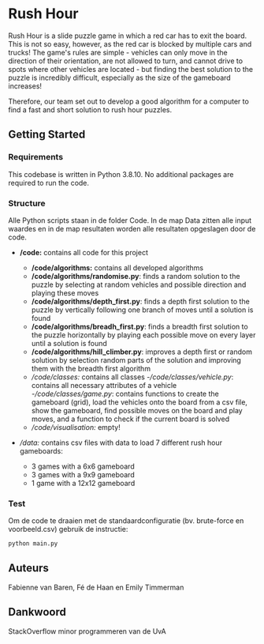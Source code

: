 # Rush Hour
Rush Hour is a slide puzzle game in which a red car has to exit the board. This is not so easy, however, as the red car is blocked by multiple cars and trucks! The game's rules are simple - vehicles can only move in the direction of their orientation, are not allowed to turn, and cannot drive to spots where other vehicles are located - but finding the best solution to the puzzle is incredibly difficult, especially as the size of the gameboard increases!

Therefore, our team set out to develop a good algorithm for a computer to find a fast and short solution to rush hour puzzles.

## Getting Started
### Requirements
This codebase is written in Python 3.8.10. No additional packages are required to run the code. 

### Structure 
Alle Python scripts staan in de folder Code. In de map Data zitten alle input waardes en in de map resultaten worden alle resultaten opgeslagen door de code.
- **/code:** contains all code for this project
  - **/code/algorithms:** contains all developed algorithms
   - **/code/algorithms/randomise.py**: finds a random solution to the puzzle by selecting at random vehicles and possible direction and playing these moves
    - **/code/algorithms/depth_first.py**: finds a depth first solution to the puzzle by vertically following one branch of moves until a solution is found
    - **/code/algorithms/breadh_first.py**: finds a breadth first solution to the puzzle horizontally by playing each possible move on every layer until a solution is found
    - **/code/algorithms/hill_climber.py**: improves a depth first or random solution by selection random parts of the solution and improving them with the breadth first algorithm
  - */code/classes:* contains all classes
    -*/code/classes/vehicle.py*: contains all necessary attributes of a vehicle
    -*/code/classes/game.py*: contains functions to create the gameboard (grid), load the vehicles onto the board from a csv file, show the gameboard, find possible moves on the board and play moves, and a function to check if the current board is solved
  - */code/visualisation:* empty!

- */data:* contains csv files with data to load 7 different rush hour gameboards:
  - 3 games with a 6x6 gameboard
  - 3 games with a 9x9 gameboard
  - 1 game with a 12x12 gameboard

### Test
Om de code te draaien met de standaardconfiguratie (bv. brute-force en voorbeeld.csv) gebruik de instructie:

```bash
python main.py
```
## Auteurs
Fabienne van Baren, Fé de Haan en Emily Timmerman

## Dankwoord
StackOverflow
minor programmeren van de UvA
